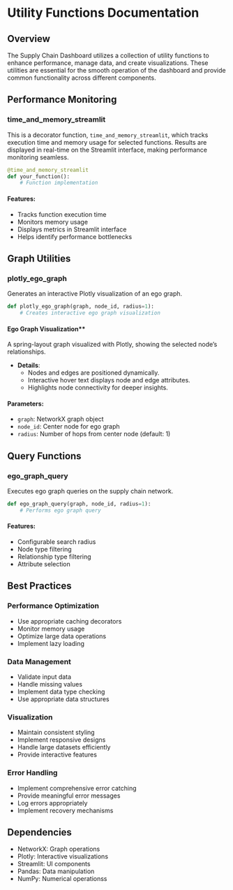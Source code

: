# Utility Functions Documentation

## Overview
The Supply Chain Dashboard utilizes a collection of utility functions to enhance performance, manage data, and create visualizations. These utilities are essential for the smooth operation of the dashboard and provide common functionality across different components.

## Performance Monitoring

### time_and_memory_streamlit
This is a decorator function, `time_and_memory_streamlit`, which tracks execution time and memory usage for selected functions. Results are displayed in real-time on the Streamlit interface, making performance monitoring seamless.

```python
@time_and_memory_streamlit
def your_function():
    # Function implementation
```

#### Features:
- Tracks function execution time
- Monitors memory usage
- Displays metrics in Streamlit interface
- Helps identify performance bottlenecks

## Graph Utilities

### plotly_ego_graph
Generates an interactive Plotly visualization of an ego graph.

```python
def plotly_ego_graph(graph, node_id, radius=1):
    # Creates interactive ego graph visualization
```

#### Ego Graph Visualization**
A spring-layout graph visualized with Plotly, showing the selected node’s relationships.
- **Details**:
  - Nodes and edges are positioned dynamically.
  - Interactive hover text displays node and edge attributes.
  - Highlights node connectivity for deeper insights.

#### Parameters:
- `graph`: NetworkX graph object
- `node_id`: Center node for ego graph
- `radius`: Number of hops from center node (default: 1)


## Query Functions

### ego_graph_query
Executes ego graph queries on the supply chain network.

```python
def ego_graph_query(graph, node_id, radius=1):
    # Performs ego graph query
```

#### Features:
- Configurable search radius
- Node type filtering
- Relationship type filtering
- Attribute selection

## Best Practices

### Performance Optimization
- Use appropriate caching decorators
- Monitor memory usage
- Optimize large data operations
- Implement lazy loading

### Data Management
- Validate input data
- Handle missing values
- Implement data type checking
- Use appropriate data structures

### Visualization
- Maintain consistent styling
- Implement responsive designs
- Handle large datasets efficiently
- Provide interactive features

### Error Handling
- Implement comprehensive error catching
- Provide meaningful error messages
- Log errors appropriately
- Implement recovery mechanisms


## Dependencies
- NetworkX: Graph operations
- Plotly: Interactive visualizations
- Streamlit: UI components
- Pandas: Data manipulation
- NumPy: Numerical operationss